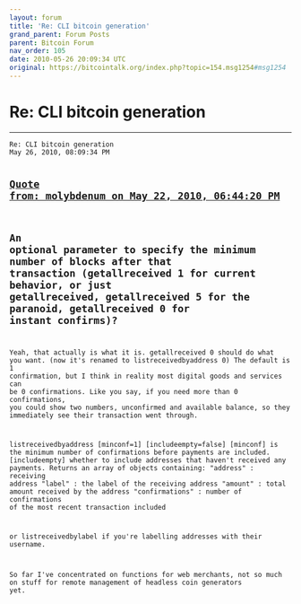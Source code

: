 ```yaml
---
layout: forum
title: 'Re: CLI bitcoin generation'
grand_parent: Forum Posts
parent: Bitcoin Forum
nav_order: 105
date: 2010-05-26 20:09:34 UTC
original: https://bitcointalk.org/index.php?topic=154.msg1254#msg1254
---
```


# Re: CLI bitcoin generation
---
<div class="language-plaintext highlighter-rouge"><div class="highlight"><pre class="highlight">
<code>Re: CLI bitcoin generation
May 26, 2010, 08:09:34 PM

<a href="https://bitcointalk.org/index.php?topic=145.msg1194#msg1194">Quote from: molybdenum on May 22, 2010, 06:44:20 PM</a>
-------------
An optional parameter to specify the minimum number of blocks after that transaction (getallreceived 1 for current behavior, or just getallreceived, getallreceived 5 for the paranoid, getallreceived 0 for instant confirms)?
-------------

Yeah, that actually is what it is.  getallreceived 0 should do what you want.  (now it's renamed to listreceivedbyaddress 0)  The default is 1 confirmation, but I think in reality most digital goods and services can be 0 confirmations.  Like you say, if you need more than 0 confirmations, you could show two numbers, unconfirmed and available balance, so they immediately see their transaction went through.

listreceivedbyaddress [minconf=1] [includeempty=false]
[minconf] is the minimum number of confirmations before payments are included.
[includeempty] whether to include addresses that haven't received any payments.
Returns an array of objects containing:
  "address" : receiving address
  "label" : the label of the receiving address
  "amount" : total amount received by the address
  "confirmations" : number of confirmations of the most recent transaction included

or listreceivedbylabel if you're labelling addresses with their username.

So far I've concentrated on functions for web merchants, not so much on stuff for remote management of headless coin generators yet.</code></pre></div></div>
